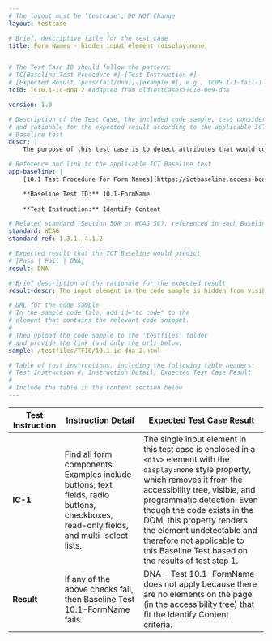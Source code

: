 ```yaml
---
# The layout must be 'testcase'; DO NOT Change
layout: testcase

# Brief, descriptive title for the test case
title: Form Names - hidden input element (display:none)


# The Test Case ID should follow the pattern: 
# TC[Baseline Test Procedure #]-[Test Instruction #]-
# [Expected Result (pass/fail/dna)]-[example #], e.g., TC05.1-1-fail-1
tcid: TC10.1-ic-dna-2 #adapted from oldTestCases>TC10-009-dna

version: 1.0

# Description of the Test Case, the included code sample, test considerations,
# and rationale for the expected result according to the applicable ICT
# Baseline test
descr: | 
    The purpose of this test case is to detect attributes that would contribute to the accessible name and accessible description computation and calculate the text alternative for input elements. The input element in the code sample does not present itself via the Accessibility tree/Accessibility object model (AOM), visually, or programmatically and consequently cannot be identified by the tester within the current test process. Consequently, a successful test should indicate that this test does not apply to Baseline Test 10.1 FormName.

# Reference and link to the applicable ICT Baseline test
app-baseline: | 
    [10.1 Test Procedure for Form Names](https://ictbaseline.access-board.gov/10Forms/#101-test-procedure-for-form-names)

    **Baseline Test ID:** 10.1-FormName
    
    **Test Instruction:** Identify Content

# Related standard (Section 508 or WCAG SC), referenced in each Baseline procedure/step
standard: WCAG
standard-ref: 1.3.1, 4.1.2

# Expected result that the ICT Baseline would predict
# [Pass | Fail | DNA]
result: DNA

# Brief description of the rationale for the expected result
result-descr: The input element in the code sample is hidden from visibility and from the accessibility tree; therefore there are no elements on the page that fit the Identify Content criteria.

# URL for the code sample
# In the sample code file, add id="tc_code" to the 
# element that contains the relevant code snippet.
#
# Then upload the code sample to the 'testfiles' folder 
# and provide the link (and only the url) below.
sample: /testfiles/TF10/10.1-ic-dna-2.html

# Table of test instructions, including the following table headers: 
# Test Instruction #; Instruction Detail; Expected Test Case Result
#
# Include the table in the content section below
---
```

| Test Instruction | Instruction Detail | Expected Test Case Result |
|------------------|--------------------|---------------------------|
| **IC-1** | Find all form components. Examples include buttons, text fields, radio buttons, checkboxes, read-only fields, and multi-select lists. | The single input element in this test case is enclosed in a `<div>` element with the `display:none` style property, which removes it from the accessibility tree, visible, and programmatic detection. Even though the code exists in the DOM, this property renders the element undetectable and therefore not applicable to this Baseline Test based on the results of test step 1. |
| **Result** | If any of the above checks fail, then Baseline Test 10.1-FormName fails. | DNA - Test 10.1-FormName does not apply because there are no elements on the page (in the accessibility tree) that fit the Identify Content criteria.  |
